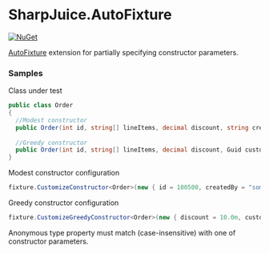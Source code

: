 # SharpJuice.AutoFixture #

[![NuGet](https://img.shields.io/nuget/v/SharpJuice.AutoFixture.svg)](https://www.nuget.org/packages/SharpJuice.AutoFixture/)


[AutoFixture]((https://github.com/AutoFixture/AutoFixture)) extension for partially specifying constructor parameters. 

### Samples ###

Class under test
```csharp
public class Order
{
  //Modest constructor
  public Order(int id, string[] lineItems, decimal discount, string createdBy) {...}
  
  //Greedy constructor
  public Order(int id, string[] lineItems, decimal discount, Guid customerId, DateTimeOffset createdAt) {...}
}
```


Modest constructor configuration
```csharp
fixture.CustomizeConstructor<Order>(new { id = 100500, createdBy = "someuser" });
```

Greedy constructor configuration
```csharp
fixture.CustomizeGreedyConstructor<Order>(new { discount = 10.0m, customerId = Guid.NewGuid() });
```

Anonymous type property must match (case-insensitive) with one of constructor parameters.
